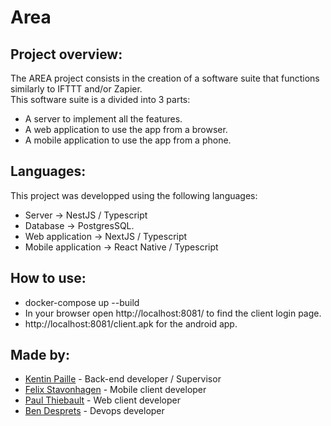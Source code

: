 # Area



## Project overview: 

The AREA project consists in the creation of a software suite that functions similarly to IFTTT and/or Zapier.  
This software suite is a divided into 3 parts:
- A server to implement all the features.
- A web application to use the app from a browser.
- A mobile application to use the app from a phone.

## Languages:  
This project was developped using the following languages:  
- Server → NestJS / Typescript 
- Database → PostgresSQL.  
- Web application → NextJS / Typescript
- Mobile application → React Native / Typescript

## How to use:
- docker-compose up --build
- In your browser open http://localhost:8081/ to find the client login page.
- http://localhost:8081/client.apk for the android app.

## Made by:
- [Kentin Paille](https://github.com/KentinPaille) - Back-end developer / Supervisor
- [Felix Stavonhagen](https://github.com/Felixsta123) - Mobile client developer  
- [Paul Thiebault](https://github.com/PaulThblt) - Web client developer  
- [Ben Desprets](https://github.com/bendsp) - Devops developer    
